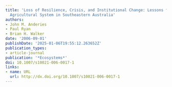 ```yaml
---
title: 'Loss of Resilience, Crisis, and Institutional Change: Lessons from an Intensive
  Agricultural System in Southeastern Australia'
authors:
- John M. Anderies
- Paul Ryan
- Brian H. Walker
date: '2006-09-01'
publishDate: '2025-01-06T19:55:12.263652Z'
publication_types:
- article-journal
publication: '*Ecosystems*'
doi: 10.1007/s10021-006-0017-1
links:
- name: URL
  url: http://dx.doi.org/10.1007/s10021-006-0017-1
---
```

